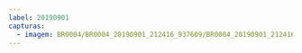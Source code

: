 ```yaml
---
label: 20190901
capturas:
  - imagem: BR0004/BR0004_20190901_212416_937609/BR0004_20190901_212416_937609_stack_1_meteors.jpg
---
```

